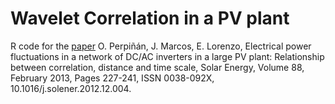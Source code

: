Wavelet Correlation in a PV plant
========

R code for the [paper](http://procomun.files.wordpress.com/2012/08/perpinan-marcos-ea2012-rev1.pdf) O. Perpiñán, J. Marcos, E. Lorenzo, Electrical power fluctuations in a network of DC/AC inverters in a large PV plant: Relationship between correlation, distance and time scale, Solar Energy, Volume 88, February 2013, Pages 227-241, ISSN 0038-092X, 10.1016/j.solener.2012.12.004.

